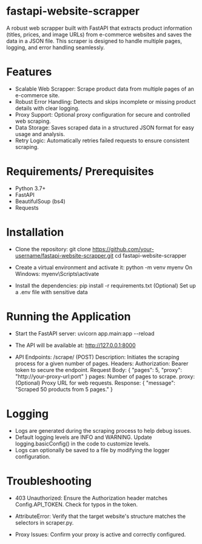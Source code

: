 # fastapi-website-scrapper
A robust web scrapper built with FastAPI that extracts product information (titles, prices, and image URLs) from e-commerce websites and saves the data in a JSON file. This scraper is designed to handle multiple pages, logging, and error handling seamlessly.

# Features
- Scalable Web Scrapper: Scrape product data from multiple pages of an e-commerce site.
- Robust Error Handling: Detects and skips incomplete or missing product details with clear logging.
- Proxy Support: Optional proxy configuration for secure and controlled web scraping.
- Data Storage: Saves scraped data in a structured JSON format for easy usage and analysis.
- Retry Logic: Automatically retries failed requests to ensure consistent scraping.

# Requirements/ Prerequisites
- Python 3.7+
- FastAPI
- BeautifulSoup (bs4)
- Requests

# Installation
- Clone the repository:
  git clone https://github.com/your-username/fastapi-website-scrapper.git
  cd fastapi-website-scrapper

- Create a virtual environment and activate it:
  python -m venv myenv
  On Windows: myenv\Scripts\activate

- Install the dependencies:
  pip install -r requirements.txt
  (Optional) Set up a .env file with sensitive data

# Running the Application
- Start the FastAPI server:
  uvicorn app.main:app --reload

- The API will be available at:
  http://127.0.0.1:8000

- API Endpoints:
  /scrape/ (POST)
  Description: Initiates the scraping process for a given number of pages.
  Headers:
    Authorization: Bearer token to secure the endpoint.
    Request Body:
     {
       "pages": 5,
       "proxy": "http://your-proxy-url:port"
     }
      pages: Number of pages to scrape.
      proxy: (Optional) Proxy URL for web requests.
    Response:
     {
       "message": "Scraped 50 products from 5 pages."
     }
    
# Logging
- Logs are generated during the scraping process to help debug issues.
- Default logging levels are INFO and WARNING. Update logging.basicConfig() in the code to customize levels.
- Logs can optionally be saved to a file by modifying the logger configuration.

# Troubleshooting
- 403 Unauthorized:
  Ensure the Authorization header matches Config.API_TOKEN.
  Check for typos in the token.

- AttributeError:
  Verify that the target website's structure matches the selectors in scraper.py.

- Proxy Issues:
  Confirm your proxy is active and correctly configured.